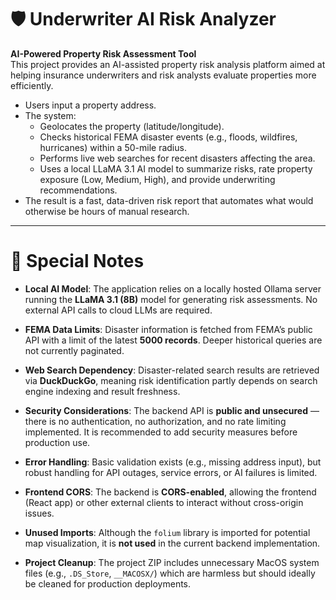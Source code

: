 # 🛡️ Underwriter AI Risk Analyzer

**AI-Powered Property Risk Assessment Tool**  
This project provides an AI-assisted property risk analysis platform aimed at helping insurance underwriters and risk analysts evaluate properties more efficiently.

- Users input a property address.
- The system:
  - Geolocates the property (latitude/longitude).
  - Checks historical FEMA disaster events (e.g., floods, wildfires, hurricanes) within a 50-mile radius.
  - Performs live web searches for recent disasters affecting the area.
  - Uses a local LLaMA 3.1 AI model to summarize risks, rate property exposure (Low, Medium, High), and provide underwriting recommendations.
- The result is a fast, data-driven risk report that automates what would otherwise be hours of manual research.

---

# 📌 Special Notes

- **Local AI Model**: The application relies on a locally hosted Ollama server running the **LLaMA 3.1 (8B)** model for generating risk assessments. No external API calls to cloud LLMs are required.
  
- **FEMA Data Limits**: Disaster information is fetched from FEMA’s public API with a limit of the latest **5000 records**. Deeper historical queries are not currently paginated.

- **Web Search Dependency**: Disaster-related search results are retrieved via **DuckDuckGo**, meaning risk identification partly depends on search engine indexing and result freshness.

- **Security Considerations**: The backend API is **public and unsecured** — there is no authentication, no authorization, and no rate limiting implemented. It is recommended to add security measures before production use.

- **Error Handling**: Basic validation exists (e.g., missing address input), but robust handling for API outages, service errors, or AI failures is limited.

- **Frontend CORS**: The backend is **CORS-enabled**, allowing the frontend (React app) or other external clients to interact without cross-origin issues.

- **Unused Imports**: Although the `folium` library is imported for potential map visualization, it is **not used** in the current backend implementation.

- **Project Cleanup**: The project ZIP includes unnecessary MacOS system files (e.g., `.DS_Store`, `__MACOSX/`) which are harmless but should ideally be cleaned for production deployments.
